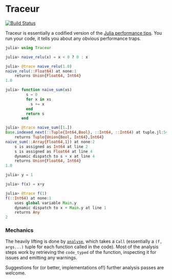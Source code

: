 # Traceur

[![Build Status](https://travis-ci.org/JunoLab/Traceur.jl.svg?branch=master)](https://travis-ci.org/JunoLab/Traceur.jl) 

Traceur is essentially a codified version of the [Julia performance tips](https://docs.julialang.org/en/v1/manual/performance-tips/). You run your code, it tells you about any obvious performance traps.

```julia
julia> using Traceur

julia> naive_relu(x) = x < 0 ? 0 : x

julia> @trace naive_relu(1.0)
naive_relu(::Float64) at none:1
    returns Union{Float64, Int64}
1.0

julia> function naive_sum(xs)
         s = 0
         for x in xs
           s += x
         end
         return s
       end

julia> @trace naive_sum([1.])
Base.indexed_next(::Tuple{Int64,Bool}, ::Int64, ::Int64) at tuple.jl:54
    returns Tuple{Union{Bool, Int64},Int64}
naive_sum(::Array{Float64,1}) at none:2
    s is assigned as Int64 at line 2
    s is assigned as Float64 at line 4
    dynamic dispatch to s + x at line 4
    returns Union{Float64, Int64}
1.0

julia> y = 1

julia> f(x) = x+y

julia> @trace f(1)
f(::Int64) at none:1
    uses global variable Main.y
    dynamic dispatch to x + Main.y at line 1
    returns Any
2
```

### Mechanics

The heavily lifting is done by [`analyse`](https://github.com/MikeInnes/Traceur.jl/blob/a107a2d9646675441e4e7c8d5f3be14d8bae86ad/src/analysis.jl#L127), which takes a `Call` (essentially a `(f, args...)` tuple for each function called in the code). Most of the analysis steps work by retrieving the `code_typed` of the function, inspecting it for issues and emitting any warnings.

Suggestions for (or better, implementations of!) further analysis passes are welcome.

